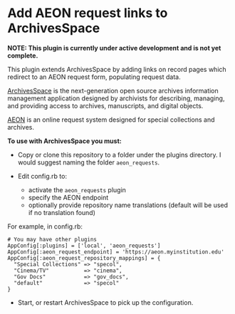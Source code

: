 Add AEON request links to ArchivesSpace
=====================================

**NOTE: This plugin is currently under active development and is not yet complete.**

This plugin extends ArchivesSpace by adding links on record pages which redirect to an AEON request form, populating request data.

[ArchivesSpace](http://www.archivesspace.org/) is the next-generation open source archives information management application designed by archivists for describing, managing, and providing access to archives, manuscripts, and digital objects.

[AEON](http://www.atlas-sys.com/aeon/) is an online request system designed for special collections and archives.

**To use with ArchivesSpace you must:**

- Copy or clone this repository to a folder under the plugins directory. I would suggest naming the folder `aeon_requests`.

- Edit config.rb to:
  - activate the `aeon_requests` plugin
  - specify the AEON endpoint
  - optionally provide repository name translations (default will be used if no translation found)

For example, in config.rb:

```
# You may have other plugins
AppConfig[:plugins] = ['local', 'aeon_requests']
AppConfig[:aeon_request_endpoint] = 'https://aeon.myinstitution.edu'
AppConfig[:aeon_request_repository_mappings] = {
  "Special Collections" => "specol",
  "Cinema/TV"           => "cinema",
  "Gov Docs"            => "gov_docs",
  "default"             => "specol"
}
```

- Start, or restart ArchivesSpace to pick up the configuration.

